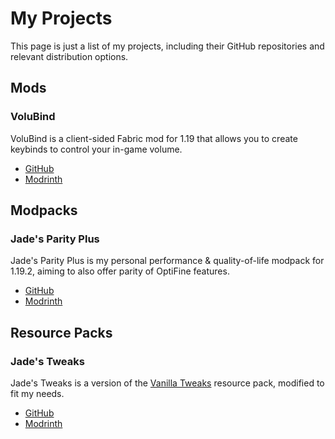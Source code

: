 # My Projects

This page is just a list of my projects, including their GitHub repositories and relevant distribution options.

## Mods

### VoluBind

VoluBind is a client-sided Fabric mod for 1.19 that allows you to create keybinds to control your in-game volume.

* [GitHub](https://github.com/jadelily18/VoluBind)
* [Modrinth](https://modrinth.com/mod/volubind)

## Modpacks

### Jade's Parity Plus

Jade's Parity Plus is my personal performance & quality-of-life modpack for 1.19.2, aiming to also offer parity of OptiFine features.

* [GitHub](https://github.com/jadelily18/jades-parity-plus)
* [Modrinth](https://modrinth.com/modpack/jpp)

## Resource Packs

### Jade's Tweaks

Jade's Tweaks is a version of the [Vanilla Tweaks](https://vanillatweaks.net/) resource pack, modified to fit my needs.

* [GitHub](https://github.com/jadelily18/jades-tweaks)
* [Modrinth](https://modrinth.com/resourcepack/jades-tweaks)
